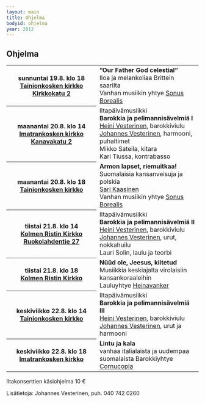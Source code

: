```yaml
---
layout: main
title: Ohjelma
bodyid: ohjelma
year: 2012
---
```

## Ohjelma

<table>
<tr>
<th>
sunnuntai&nbsp;19.8.&nbsp;klo&nbsp;18<br>
<a href="../kirkot/">Tainionkosken&nbsp;kirkko</a><br>
<a href="http://maps.google.fi/?q=Kirkkokatu+2,+Imatra">
Kirkkokatu 2</a>
</th><td>
<b>”Our Father God celestial”</b><br>
Iloa ja melankoliaa Brittein saarilta<br>
Vanhan musiikin yhtye
<a href="../esiintyjat/sonus-borealis/">Sonus Borealis</a>
</td></tr>

<tr><th>
maanantai&nbsp;20.8.&nbsp;klo&nbsp;14<br>
<a href="../kirkot/">Imatrankosken&nbsp;kirkko</a><br>
<a href="http://maps.google.fi/?q=Kanavakatu+2,+Imatra">
Kanavakatu 2</a>
</th><td>
Iltapäivämusiikki<br>
<b>Barokkia ja pelimannisävelmiä I</b><br>
<a href="../esiintyjat/vesteriset/#heini">Heini Vesterinen</a>,
barokkiviulu<br>
<a href="../esiintyjat/vesteriset/">Johannes Vesterinen</a>,
harmooni, puhaltimet<br>
Mikko Sateila, kitara<br>
Kari Tiussa, kontrabasso<br>
</td></tr>

<tr><th>
maanantai&nbsp;20.8.&nbsp;klo&nbsp;18<br>
<a href="../kirkot/">Tainionkosken&nbsp;kirkko</a><br>
</th><td>
<b>Armon lapset, riemuitkaa!</b><br>
Suomalaisia kansanveisuja ja polskia<br>
<a href="http://www.sarikaasinen.com/fi/etusivu/sari+kaasinen/">Sari Kaasinen</a><br>
Vanhan musiikin yhtye
<a href="../esiintyjat/sonus-borealis/">Sonus Borealis</a>
</td></tr>

<tr><th>
tiistai&nbsp;21.8.&nbsp;klo&nbsp;14<br>
<a href="../kirkot/">Kolmen Ristin Kirkko</a>
<a href="http://maps.google.fi/?q=Ruokolahdentie+27,+Imatra">
Ruokolahdentie 27</a>
</th><td>
Iltapäivämusiikki<br>
<b>Barokkia ja pelimannisävelmiä II</b><br>
<a href="../esiintyjat/vesteriset/#heini">Heini Vesterinen</a>,
barokkiviulu<br>
<a href="../esiintyjat/vesteriset/">Johannes Vesterinen</a>,
urut, nokkahuilu<br>
Lauri Solin, laulu ja teorbi
</td></tr>

<tr><th>
tiistai&nbsp;21.8.&nbsp;klo&nbsp;18<br>
<a href="../kirkot/">Kolmen Ristin Kirkko</a>
</th><td>
<b>Nüüd ole, Jeesus, kiitetud</b><br>
Musiikkia keskiajalta virolaisiin kansankoraaleihin<br>
Lauluyhtye <a href="../esiintyjat/heinavanker/">Heinavanker</a>
</td></tr>

<tr><th>
keskiviikko&nbsp;22.8.&nbsp;klo&nbsp;14<br>
<a href="../kirkot/">Tainionkosken kirkko</a>
</th><td>
Iltapäivämusiikki<br>
<b>Barokkia ja pelimannisävelmiä III</b><br>
<a href="../esiintyjat/vesteriset/#heini">Heini Vesterinen</a>,
barokkiviulu<br>
<a href="../esiintyjat/vesteriset/">Johannes Vesterinen</a>,
urut ja harmooni
</td></tr>

<tr><th>
keskiviikko&nbsp;22.8.&nbsp;klo&nbsp;18<br>
<a href="../kirkot/">Imatrankosken kirkko</a>
</th><td>
<b>Lintu ja kala</b><br>
vanhaa italialaista ja uudempaa suomalaista
Barokkiyhtye <a href="../esiintyjat/cornucopia/">Cornucopia</a>
</td></tr>
</table>


Iltakonserttien käsiohjelma 10 €

Lisätietoja: Johannes Vesterinen, puh. 040 742 0260
